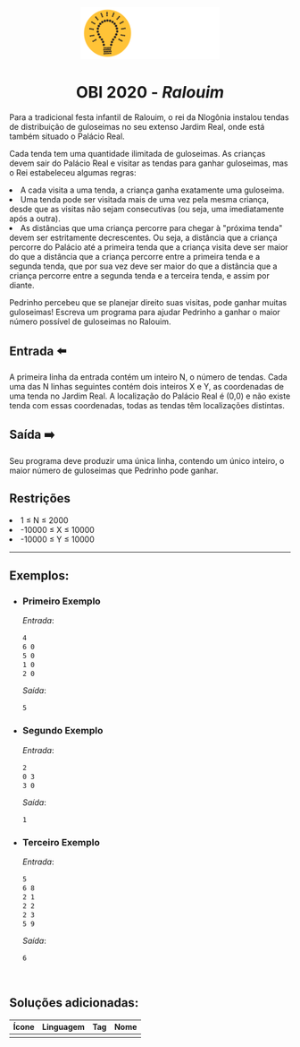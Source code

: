 <p align="center">
<img width="250px" src="../../../../docs/imagens/obi/logo-obi.svg"/> </p>

 <h1 align="center" style="font-weight: bold">OBI 2020 - <span style="font-style: italic"> Ralouim</span></h1>

Para a tradicional festa infantil de Ralouim, o rei da Nlogônia instalou tendas de distribuição de guloseimas no seu extenso Jardim Real, onde está também situado o Palácio Real.

Cada tenda tem uma quantidade ilimitada de guloseimas. As crianças devem sair do Palácio Real e visitar as tendas para ganhar guloseimas, mas o Rei estabeleceu algumas regras:

<li>A cada visita a uma tenda, a criança ganha exatamente uma guloseima.</li>
<li>Uma tenda pode ser visitada mais de uma vez pela mesma criança, desde que as visitas não sejam consecutivas (ou seja, uma imediatamente após a outra).</li>
<li>As distâncias que uma criança percorre para chegar à "próxima tenda" devem ser estritamente decrescentes. Ou seja, a distância que a criança percorre do Palácio até a primeira tenda que a criança visita deve ser maior do que a distância que a criança percorre entre a primeira tenda e a segunda tenda, que por sua vez deve ser maior do que a distância que a criança percorre entre a segunda tenda e a terceira tenda, e assim por diante.</li>


Pedrinho percebeu que se planejar direito suas visitas, pode ganhar muitas guloseimas! Escreva um programa para ajudar Pedrinho a ganhar o maior número possível de guloseimas no Ralouim.

## Entrada ⬅️ 
A primeira linha da entrada contém um inteiro N, o número de tendas. Cada uma das N linhas seguintes contém dois inteiros X e Y, as coordenadas de uma tenda no Jardim Real. A localização do Palácio Real é (0,0) e não existe tenda com essas coordenadas, todas as tendas têm localizações distintas.

## Saída ➡️
Seu programa deve produzir uma única linha, contendo um único inteiro, o maior número de guloseimas que Pedrinho pode ganhar.

## Restrições
<li>1 ≤ N ≤ 2000</li>
<li>-10000 ≤ X ≤ 10000</li>
<li>-10000 ≤ Y ≤ 10000</li>


---
## Exemplos:

- ### Primeiro Exemplo
  *Entrada*:
  ```
  4
  6 0
  5 0
  1 0
  2 0
  ```
  *Saída*:
  ```
  5
  ```
- ### Segundo Exemplo
  *Entrada*:
  ```
  2
  0 3
  3 0
  ```
  *Saída*:
  ```
  1
  ```
- ### Terceiro Exemplo
  *Entrada*:
  ```
  5
  6 8
  2 1
  2 2
  2 3
  5 9
  ```
  *Saída*:
  ```
  6
  ```

<br/>

## Soluções adicionadas:
| Ícone | Linguagem | Tag | Nome |
|:---:|:---:|:---:|:---:|
|  |  |  |  |

